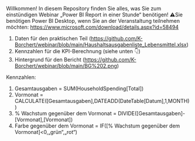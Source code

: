 Willkommen!
In diesem Repository finden Sie alles, was Sie zum einstündigen Webinar „Power BI Report in einer Stunde“ benötigen!
⚠️Sie benötigen Power BI Desktop, wenn Sie an der Veranstaltung teilnehmen möchten: https://www.microsoft.com/download/details.aspx?id=58494

1) Daten für den praktischen Teil (https://github.com/K-Borchert/webinar/blob/main/Haushaltsausgabenliste_Lebensmittel.xlsx)
2) Kennzahlen für die KPI-Berechnung (siehe unten 👇)
3) Hintergrund für den Bericht (https://github.com/K-Borchert/webinar/blob/main/BG%202.png)

Kennzahlen:
1) Gesamtausgaben = SUM(HouseholdSpending[Total])
2) Vormonat = CALCULATE([Gesamtausgaben],DATEADD(DateTable[Datum],1,MONTH))
3) % Wachstum gegenüber dem Vormonat = DIVIDE([Gesamtausgaben]-[Vormonat],[Vormonat])
4) Farbe gegenüber dem Vormonat = IF([% Wachstum gegenüber dem Vormonat]<0,„grün“,„rot“)

